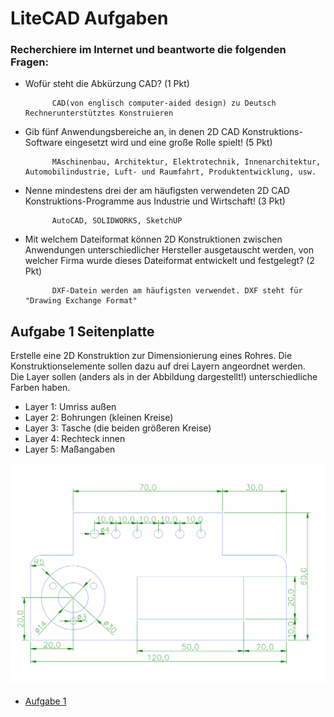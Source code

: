 # LiteCAD Aufgaben

### Recherchiere im Internet und beantworte die folgenden Fragen: 

- Wofür steht die Abkürzung CAD? (1 Pkt)

            CAD(von englisch computer-aided design) zu Deutsch Rechnerunterstütztes Konstruieren

- Gib fünf Anwendungsbereiche an, in denen 2D CAD Konstruktions-Software eingesetzt wird und eine große Rolle spielt! (5 Pkt)

            MAschinenbau, Architektur, Elektrotechnik, Innenarchitektur, Automobilindustrie, Luft- und Raumfahrt, Produktentwicklung, usw.

- Nenne mindestens drei der am häufigsten verwendeten 2D CAD Konstruktions-Programme aus Industrie und Wirtschaft! (3 Pkt)

            AutoCAD, SOLIDWORKS, SketchUP

- Mit welchem Dateiformat können 2D Konstruktionen zwischen Anwendungen unterschiedlicher Hersteller ausgetauscht werden, von welcher Firma wurde dieses Dateiformat entwickelt und festgelegt? (2 Pkt)

            DXF-Datein werden am häufigsten verwendet. DXF steht für "Drawing Exchange Format"


## Aufgabe 1 Seitenplatte


Erstelle eine 2D Konstruktion zur Dimensionierung eines Rohres. Die Konstruktionselemente sollen dazu auf drei Layern angeordnet werden.  
Die Layer sollen (anders als in der Abbildung dargestellt!) unterschiedliche Farben haben.  

- Layer 1: Umriss außen 
- Layer 2: Bohrungen (kleinen Kreise) 
- Layer 3: Tasche (die beiden größeren Kreise) 
- Layer 4: Rechteck innen 
- Layer 5: Maßangaben


![Aufgabe 1 Sketch](Aufgabe_1_sketch.png)
- [Aufgabe 1](./Aufgabe_1.lcd)